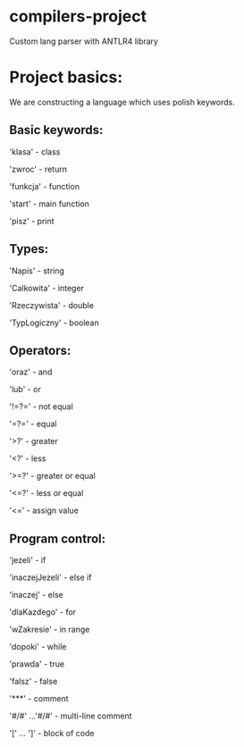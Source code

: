 # compilers-project


Custom lang parser with ANTLR4 library

# Project basics:

We are constructing a language which uses polish keywords.

## Basic keywords:

 'klasa' -  class
 
 'zwroc'  - return 
 
 'funkcja'  - function
 
 'start'  - main function 
 
 'pisz' - print
 
 

## Types:

 'Napis' - string 
 
 'Calkowita' - integer 
 
 'Rzeczywista' - double 
 
 'TypLogiczny' - boolean
 


## Operators:


 'oraz' - and 
 
 'lub'  - or
 
 '!=?=' - not equal
 
 '=?='  - equal
 
 '>?'  - greater
 
 '<?'  - less
 
 '>=?'  - greater or equal
 
 '<=?'  - less or equal
 
 '<='  - assign value 
 


## Program control:

 'jezeli'  - if
 
 'inaczejJezeli'  - else if
 
 'inaczej'  - else
 
 'dlaKazdego'  - for
 
 'wZakresie'  - in range
 
 'dopoki'  - while
 
 'prawda'  - true
 
 'falsz'  - false
 

 '***' - comment
 
 '#/#' ...'#/#'  - multi-line comment
 
 
 '[' ... ']' - block of code




